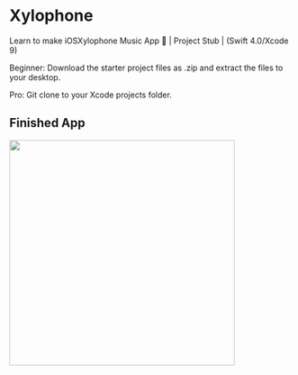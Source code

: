 # Xylophone
Learn to make iOSXylophone Music App 📱 | Project Stub | (Swift 4.0/Xcode 9)

Beginner: Download the starter project files as .zip and extract the files to your desktop.

Pro: Git clone to your Xcode projects folder.

## Finished App
<img src="https://github.com/londonappbrewery/Images/blob/master/Xylophone.png" width="400">

